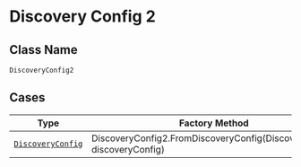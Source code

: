 
# Discovery Config 2

## Class Name

`DiscoveryConfig2`

## Cases

| Type | Factory Method |
|  --- | --- |
| [`DiscoveryConfig`](../../../doc/models/discovery-config.md) | DiscoveryConfig2.FromDiscoveryConfig(DiscoveryConfig discoveryConfig) |

